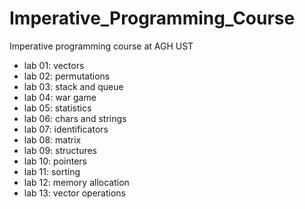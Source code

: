 # Imperative_Programming_Course
Imperative programming course at AGH UST
- lab 01: vectors
- lab 02: permutations
- lab 03: stack and queue
- lab 04: war game
- lab 05: statistics
- lab 06: chars and strings
- lab 07: identificators
- lab 08: matrix
- lab 09: structures
- lab 10: pointers
- lab 11: sorting
- lab 12: memory allocation
- lab 13: vector operations
